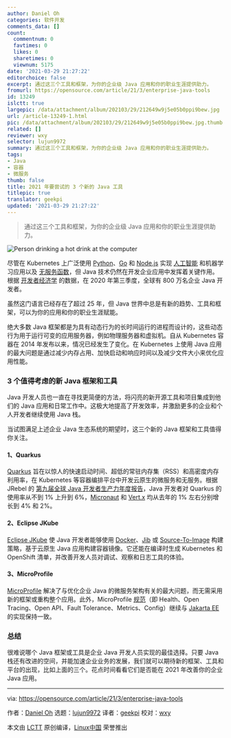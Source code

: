 ```yaml
---
author: Daniel Oh
categories: 软件开发
comments_data: []
count:
  commentnum: 0
  favtimes: 0
  likes: 0
  sharetimes: 0
  viewnum: 5175
date: '2021-03-29 21:27:22'
editorchoice: false
excerpt: 通过这三个工具和框架，为你的企业级 Java 应用和你的职业生涯提供助力。
fromurl: https://opensource.com/article/21/3/enterprise-java-tools
id: 13249
islctt: true
largepic: /data/attachment/album/202103/29/212649w9j5e05b0ppi9bew.jpg
url: /article-13249-1.html
pic: /data/attachment/album/202103/29/212649w9j5e05b0ppi9bew.jpg.thumb.jpg
related: []
reviewer: wxy
selector: lujun9972
summary: 通过这三个工具和框架，为你的企业级 Java 应用和你的职业生涯提供助力。
tags:
- Java
- 容器
- 微服务
thumb: false
title: 2021 年要尝试的 3 个新的 Java 工具
titlepic: true
translator: geekpi
updated: '2021-03-29 21:27:22'
---
```



> 
> 通过这三个工具和框架，为你的企业级 Java 应用和你的职业生涯提供助力。
> 
> 
> 


![](/data/attachment/album/202103/29/212649w9j5e05b0ppi9bew.jpg "Person drinking a hot drink at the computer")


尽管在 Kubernetes 上广泛使用 [Python](https://opensource.com/resources/python)、[Go](https://opensource.com/article/18/11/learning-golang) 和 [Node.js](https://opensource.com/article/18/7/node-js-interactive-cli) 实现 [人工智能](https://opensource.com/article/18/12/how-get-started-ai) 和机器学习应用以及 [无服务函数](https://opensource.com/article/19/4/enabling-serverless-kubernetes)，但 Java 技术仍然在开发企业应用中发挥着关键作用。根据 [开发者经济学](https://developereconomics.com/) 的数据，在 2020 年第三季度，全球有 800 万名企业 Java 开发者。


虽然这门语言已经存在了超过 25 年，但 Java 世界中总是有新的趋势、工具和框架，可以为你的应用和你的职业生涯赋能。


绝大多数 Java 框架都是为具有动态行为的长时间运行的进程而设计的，这些动态行为用于运行可变的应用服务器，例如物理服务器和虚拟机。自从 Kubernetes 容器在 2014 年发布以来，情况已经发生了变化。在 Kubernetes 上使用 Java 应用的最大问题是通过减少内存占用、加快启动和响应时间以及减少文件大小来优化应用性能。


### 3 个值得考虑的新 Java 框架和工具


Java 开发人员也一直在寻找更简便的方法，将闪亮的新开源工具和项目集成到他们的 Java 应用和日常工作中。这极大地提高了开发效率，并激励更多的企业和个人开发者继续使用 Java 栈。


当试图满足上述企业 Java 生态系统的期望时，这三个新的 Java 框架和工具值得你关注。


#### 1、Quarkus


[Quarkus](https://quarkus.io/) 旨在以惊人的快速启动时间、超低的常驻内存集（RSS）和高密度内存利用率，在 Kubernetes 等容器编排平台中开发云原生的微服务和无服务。根据 JRebel 的 [第九届全球 Java 开发者生产力年度报告](https://www.jrebel.com/resources/java-developer-productivity-report-2021)，Java 开发者对 Quarkus 的使用率从不到 1% 上升到 6%，[Micronaut](https://micronaut.io/) 和 [Vert.x](https://vertx.io/) 均从去年的 1% 左右分别增长到 4% 和 2%。


#### 2、Eclipse JKube


[Eclipse JKube](https://www.eclipse.org/jkube/) 使 Java 开发者能够使用 [Docker](https://opensource.com/resources/what-docker)、[Jib](https://github.com/GoogleContainerTools/jib) 或 [Source-To-Image](https://www.openshift.com/blog/create-s2i-builder-image) 构建策略，基于云原生 Java 应用构建容器镜像。它还能在编译时生成 Kubernetes 和 OpenShift 清单，并改善开发人员对调试、观察和日志工具的体验。


#### 3、MicroProfile


[MicroProfile](https://opensource.com/article/18/1/eclipse-microprofile) 解决了与优化企业 Java 的微服务架构有关的最大问题，而无需采用新的框架或重构整个应用。此外，MicroProfile [规范](https://microprofile.io/)（即 Health、Open Tracing、Open API、Fault Tolerance、Metrics、Config）继续与 [Jakarta EE](https://opensource.com/article/18/5/jakarta-ee) 的实现保持一致。


### 总结


很难说哪个 Java 框架或工具是企业 Java 开发人员实现的最佳选择。只要 Java 栈还有改进的空间，并能加速企业业务的发展，我们就可以期待新的框架、工具和平台的出现，比如上面的三个。花点时间看看它们是否能在 2021 年改善你的企业 Java 应用。




---


via: <https://opensource.com/article/21/3/enterprise-java-tools>


作者：[Daniel Oh](https://opensource.com/users/daniel-oh) 选题：[lujun9972](https://github.com/lujun9972) 译者：[geekpi](https://github.com/geekpi) 校对：[wxy](https://github.com/wxy)


本文由 [LCTT](https://github.com/LCTT/TranslateProject) 原创编译，[Linux中国](https://linux.cn/) 荣誉推出